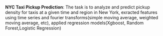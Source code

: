 **NYC Taxi Pickup Prediction**: The task is to analyze and predict pickup density for taxis at a given time and region in New York, exracted features using time series and fourier transforms(simple moving average, weighted moving average, etc), applied regression models(Xgboost, Random Forest,Logistic Regression)
